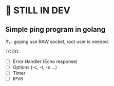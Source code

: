 
# :construction_worker: STILL IN DEV

## Simple ping program in golang

/!\ : goping use RAW socket, root user is needed.

TODO:

- [ ] Error Handler (Echo response)
- [ ] Options (-c, -t, -s ...)
- [ ] Timer
- [ ] IPV6
